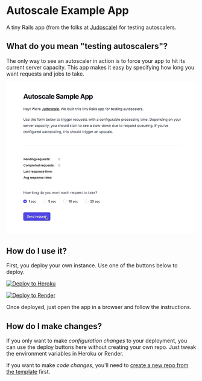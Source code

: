 # Autoscale Example App

A tiny Rails app (from the folks at [Judoscale](https://judoscale.com)) for testing autoscalers.

## What do you mean "testing autoscalers"?

The only way to see an autoscaler in action is to force your app to hit its current server capacity. This app makes it easy by specifying how long you want requests and jobs to take.

![demo](public/demo.gif)

## How do I use it?

First, you deploy your own instance. Use one of the buttons below to deploy.

[![Deploy to Heroku](https://www.herokucdn.com/deploy/button.svg)](https://heroku.com/deploy?template=https://github.com/judoscale/autoscale-example-app)

[![Deploy to Render](https://render.com/images/deploy-to-render-button.svg)](https://render.com/deploy?repo=https://github.com/judoscale/autoscale-example-app)

Once deployed, just open the app in a browser and follow the instructions.

## How do I make changes?

If you only want to make _configuration changes_ to your deployment, you can use the deploy buttons here without creating your own repo. Just tweak the environment variables in Heroku or Render.

If you want to make _code changes_, you'll need to [create a new repo from the template](https://github.com/judoscale/autoscale-example-app/generate) first.
